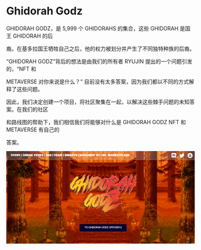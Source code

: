 # Ghidorah Godz

GHIDORAH GODZ，是 5,999 个 GHIDORAHS 的集合，这些 GHIDORAH 是国王 GHIDORAH 的后

裔。在基多拉国王牺牲自己之后，他的权力被划分并产生了不同独特种族的后裔。



“GHIDORAH GODZ”背后的想法是由我们的所有者 RYUJIN 提出的一个问题引发的，“NFT 和 

METAVERSE 对你来说是什么？” 目前没有太多答案，因为我们都以不同的方式解释了这些问题。

因此，我们决定创建一个项目，将社区聚集在一起，以解决这些棘手问题的未知答案。在我们的社区

和路线图的帮助下，我们相信我们将能够对什么是 GHIDORAH GODZ NFT 和 METAVERSE 有自己的

答案。

![NFT](5464_new.PNG)
